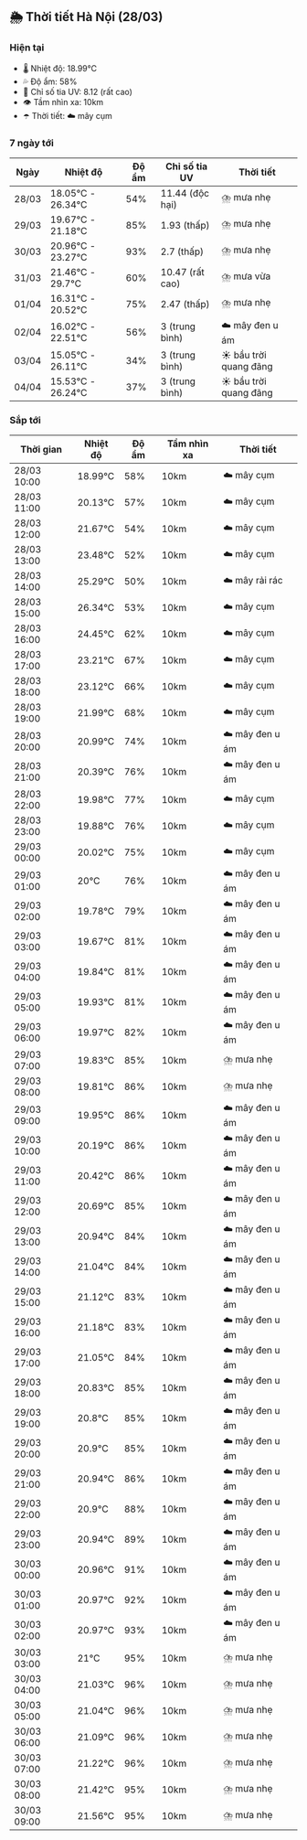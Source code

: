 ## 🌦️ Thời tiết Hà Nội (28/03)

### Hiện tại

- 🌡️ Nhiệt độ: 18.99℃
- 💦 Độ ẩm: 58%
- 🌟 Chỉ số tia UV: 8.12 (rất cao)
- 👁️ Tầm nhìn xa: 10km
- ☂️ Thời tiết: ☁️ mây cụm

### 7 ngày tới

| Ngày | Nhiệt độ | Độ ẩm | Chỉ số tia UV | Thời tiết |
| --- | --- | --- | --- | --- |
| 28/03 | 18.05℃ - 26.34℃ | 54% | 11.44 (độc hại) | ⛈️ mưa nhẹ |
| 29/03 | 19.67℃ - 21.18℃ | 85% | 1.93 (thấp) | ⛈️ mưa nhẹ |
| 30/03 | 20.96℃ - 23.27℃ | 93% | 2.7 (thấp) | ⛈️ mưa nhẹ |
| 31/03 | 21.46℃ - 29.7℃ | 60% | 10.47 (rất cao) | ⛈️ mưa vừa |
| 01/04 | 16.31℃ - 20.52℃ | 75% | 2.47 (thấp) | ⛈️ mưa nhẹ |
| 02/04 | 16.02℃ - 22.51℃ | 56% | 3 (trung bình) | ☁️ mây đen u ám |
| 03/04 | 15.05℃ - 26.11℃ | 34% | 3 (trung bình) | ☀️ bầu trời quang đãng |
| 04/04 | 15.53℃ - 26.24℃ | 37% | 3 (trung bình) | ☀️ bầu trời quang đãng |

### Sắp tới

| Thời gian | Nhiệt độ | Độ ẩm | Tầm nhìn xa | Thời tiết |
| --- | --- | --- | --- | --- |
| 28/03 10:00 | 18.99℃ | 58% | 10km | ☁️ mây cụm |
| 28/03 11:00 | 20.13℃ | 57% | 10km | ☁️ mây cụm |
| 28/03 12:00 | 21.67℃ | 54% | 10km | ☁️ mây cụm |
| 28/03 13:00 | 23.48℃ | 52% | 10km | ☁️ mây cụm |
| 28/03 14:00 | 25.29℃ | 50% | 10km | ☁️ mây rải rác |
| 28/03 15:00 | 26.34℃ | 53% | 10km | ☁️ mây cụm |
| 28/03 16:00 | 24.45℃ | 62% | 10km | ☁️ mây cụm |
| 28/03 17:00 | 23.21℃ | 67% | 10km | ☁️ mây cụm |
| 28/03 18:00 | 23.12℃ | 66% | 10km | ☁️ mây cụm |
| 28/03 19:00 | 21.99℃ | 68% | 10km | ☁️ mây cụm |
| 28/03 20:00 | 20.99℃ | 74% | 10km | ☁️ mây đen u ám |
| 28/03 21:00 | 20.39℃ | 76% | 10km | ☁️ mây đen u ám |
| 28/03 22:00 | 19.98℃ | 77% | 10km | ☁️ mây cụm |
| 28/03 23:00 | 19.88℃ | 76% | 10km | ☁️ mây cụm |
| 29/03 00:00 | 20.02℃ | 75% | 10km | ☁️ mây cụm |
| 29/03 01:00 | 20℃ | 76% | 10km | ☁️ mây đen u ám |
| 29/03 02:00 | 19.78℃ | 79% | 10km | ☁️ mây đen u ám |
| 29/03 03:00 | 19.67℃ | 81% | 10km | ☁️ mây đen u ám |
| 29/03 04:00 | 19.84℃ | 81% | 10km | ☁️ mây đen u ám |
| 29/03 05:00 | 19.93℃ | 81% | 10km | ☁️ mây đen u ám |
| 29/03 06:00 | 19.97℃ | 82% | 10km | ☁️ mây đen u ám |
| 29/03 07:00 | 19.83℃ | 85% | 10km | ⛈️ mưa nhẹ |
| 29/03 08:00 | 19.81℃ | 86% | 10km | ⛈️ mưa nhẹ |
| 29/03 09:00 | 19.95℃ | 86% | 10km | ☁️ mây đen u ám |
| 29/03 10:00 | 20.19℃ | 86% | 10km | ☁️ mây đen u ám |
| 29/03 11:00 | 20.42℃ | 86% | 10km | ☁️ mây đen u ám |
| 29/03 12:00 | 20.69℃ | 85% | 10km | ☁️ mây đen u ám |
| 29/03 13:00 | 20.94℃ | 84% | 10km | ☁️ mây đen u ám |
| 29/03 14:00 | 21.04℃ | 84% | 10km | ☁️ mây đen u ám |
| 29/03 15:00 | 21.12℃ | 83% | 10km | ☁️ mây đen u ám |
| 29/03 16:00 | 21.18℃ | 83% | 10km | ☁️ mây đen u ám |
| 29/03 17:00 | 21.05℃ | 84% | 10km | ☁️ mây đen u ám |
| 29/03 18:00 | 20.83℃ | 85% | 10km | ☁️ mây đen u ám |
| 29/03 19:00 | 20.8℃ | 85% | 10km | ☁️ mây đen u ám |
| 29/03 20:00 | 20.9℃ | 85% | 10km | ☁️ mây đen u ám |
| 29/03 21:00 | 20.94℃ | 86% | 10km | ☁️ mây đen u ám |
| 29/03 22:00 | 20.9℃ | 88% | 10km | ☁️ mây đen u ám |
| 29/03 23:00 | 20.94℃ | 89% | 10km | ☁️ mây đen u ám |
| 30/03 00:00 | 20.96℃ | 91% | 10km | ☁️ mây đen u ám |
| 30/03 01:00 | 20.97℃ | 92% | 10km | ☁️ mây đen u ám |
| 30/03 02:00 | 20.97℃ | 93% | 10km | ☁️ mây đen u ám |
| 30/03 03:00 | 21℃ | 95% | 10km | ⛈️ mưa nhẹ |
| 30/03 04:00 | 21.03℃ | 96% | 10km | ⛈️ mưa nhẹ |
| 30/03 05:00 | 21.04℃ | 96% | 10km | ⛈️ mưa nhẹ |
| 30/03 06:00 | 21.09℃ | 96% | 10km | ⛈️ mưa nhẹ |
| 30/03 07:00 | 21.22℃ | 96% | 10km | ⛈️ mưa nhẹ |
| 30/03 08:00 | 21.42℃ | 95% | 10km | ⛈️ mưa nhẹ |
| 30/03 09:00 | 21.56℃ | 95% | 10km | ⛈️ mưa nhẹ |
